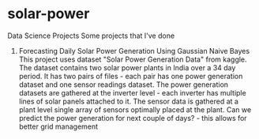 # solar-power
Data Science Projects
Some projects that I've done
1. Forecasting Daily Solar Power Generation Using Gaussian Naive Bayes
This project uses dataset "Solar Power Generation Data" from kaggle. The dataset contains two solar power plants in India over a 34 day period. It has two pairs of files - each pair has one power generation dataset and one sensor readings dataset.
The power generation datasets are gathered at the inverter level - each inverter has multiple lines of solar panels attached to it. The sensor data is gathered at a plant level single array of sensors optimally placed at the plant.
Can we predict the power generation for next couple of days? - this allows for better grid management
